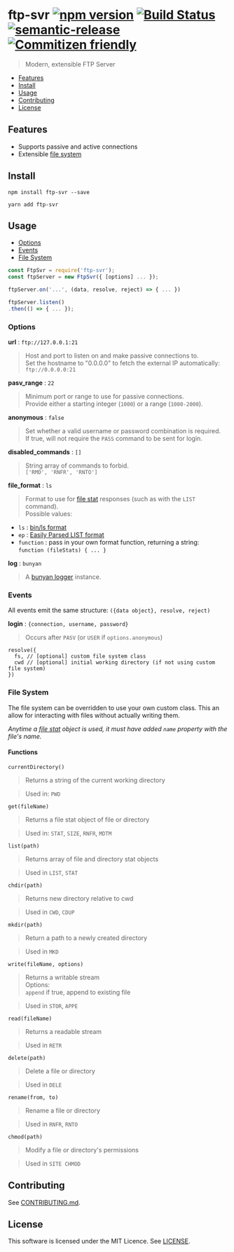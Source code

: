 # ftp-svr [![npm version](https://badge.fury.io/js/ftp-svr.svg)](https://badge.fury.io/js/ftp-svr) [![Build Status](https://travis-ci.org/stewarttylerr/ftp-svr.svg?branch=master)](https://travis-ci.org/stewarttylerr/ftp-svr)  [![semantic-release](https://img.shields.io/badge/%20%20%F0%9F%93%A6%F0%9F%9A%80-semantic--release-e10079.svg)](https://github.com/semantic-release/semantic-release) [![Commitizen friendly](https://img.shields.io/badge/commitizen-friendly-brightgreen.svg)](http://commitizen.github.io/cz-cli/)


<!--[RM_DESCRIPTION]-->
> Modern, extensible FTP Server

<!--[]-->

- [Features](#features)
- [Install](#install)
- [Usage](#usage)
- [Contributing](#contributing)
- [License](#license)

## Features
- Supports passive and active connections
- Extensible [file system](#file-system)

## Install

`npm install ftp-svr --save`

`yarn add ftp-svr`

## Usage
- [Options](#options)
- [Events](#events)
- [File System](#file-system)

```js
const FtpSvr = require('ftp-svr');
const ftpServer = new FtpSvr({ [options] ... });

ftpServer.on('...', (data, resolve, reject) => { ... })

ftpServer.listen()
.then(() => { ... });
```

### Options
__url__ : `ftp://127.0.0.1:21`
> Host and port to listen on and make passive connections to.  
Set the hostname to "0.0.0.0" to fetch the external IP automatically: `ftp://0.0.0.0:21`

__pasv_range__ : `22`
> Minimum port or range to use for passive connections.  
Provide either a starting integer (`1000`) or a range (`1000-2000`).

__anonymous__ : `false`
> Set whether a valid username or password combination is required.  
If true, will not require the `PASS` command to be sent for login.

__disabled_commands__ : `[]`
> String array of commands to forbid.  
`['RMD', 'RNFR', 'RNTO']`

__file_format__ : `ls`
> Format to use for [file stat](https://nodejs.org/api/fs.html#fs_class_fs_stats) responses (such as with the `LIST` command).  
Possible values:
- `ls` : [bin/ls format](https://cr.yp.to/ftp/list/binls.html)
- `ep` : [Easily Parsed LIST format](https://cr.yp.to/ftp/list/eplf.html)
- `function` : pass in your own format function, returning a string:  
`function (fileStats) { ... }`

__log__ : `bunyan`
> A [bunyan logger](https://github.com/trentm/node-bunyan) instance.

### Events
All events emit the same structure: `({data object}, resolve, reject)`

__login__ : `{connection, username, password}`
> Occurs after `PASV` (or `USER` if `options.anonymous`)  
```
resolve({
  fs, // [optional] custom file system class
  cwd // [optional] initial working directory (if not using custom file system)
})
```  

### File System
The file system can be overridden to use your own custom class. This an allow for interacting with files without actually writing them.  

*Anytime a [file stat](https://nodejs.org/api/fs.html#fs_class_fs_stats) object is used, it must have added `name` property with the file's name.*

#### Functions
`currentDirectory()`  
> Returns a string of the current working directory

> Used in: `PWD`

`get(fileName)`
> Returns a file stat object of file or directory

> Used in: `STAT`, `SIZE`, `RNFR`, `MDTM`

`list(path)`
> Returns array of file and directory stat objects

> Used in `LIST`, `STAT`

`chdir(path)`
> Returns new directory relative to cwd

> Used in `CWD`, `CDUP`

`mkdir(path)`
> Return a path to a newly created directory

> Used in `MKD`

`write(fileName, options)`
> Returns a writable stream   
Options:  
`append` if true, append to existing file

> Used in `STOR`, `APPE`

`read(fileName)`
> Returns a readable stream

> Used in `RETR`

`delete(path)`
> Delete a file or directory

> Used in `DELE`

`rename(from, to)`
> Rename a file or directory

> Used in `RNFR`, `RNTO`

`chmod(path)`
> Modify a file or directory's permissions

> Used in `SITE CHMOD`

<!--[RM_CONTRIBUTING]-->
## Contributing

See [CONTRIBUTING.md](CONTRIBUTING.md).


<!--[]-->

<!--[RM_LICENSE]-->
## License

This software is licensed under the MIT Licence. See [LICENSE](LICENSE).

<!--[]-->
